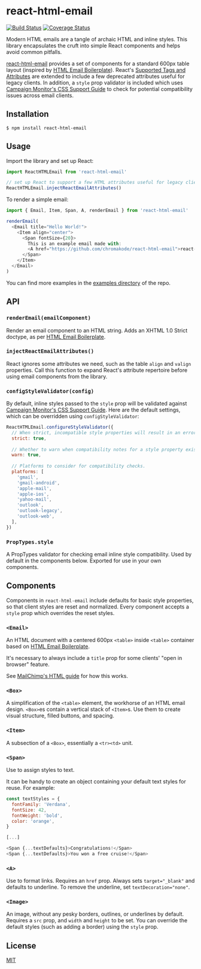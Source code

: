 # react-html-email

[![Build Status](https://img.shields.io/travis/chromakode/react-html-email/master.svg?style=flat-square)](https://travis-ci.org/chromakode/react-html-email)
[![Coverage Status](https://img.shields.io/coveralls/chromakode/react-html-email/master.svg?style=flat-square)](https://coveralls.io/github/chromakode/react-html-email?branch=master)

Modern HTML emails are a tangle of archaic HTML and inline styles. This library encapsulates the cruft into simple React components and helps avoid common pitfalls.

[react-html-email](https://github.com/chromakode/react-html-email) provides a set of components for a standard 600px table layout (inspired by [HTML Email Boilerplate](https://github.com/seanpowell/Email-Boilerplate)). React's [Supported Tags and Attributes](http://facebook.github.io/react/docs/tags-and-attributes.html) are extended to include a few deprecated attributes useful for legacy clients. In addition, a `style` prop validator is included which uses [Campaign Monitor's CSS Support Guide](https://www.campaignmonitor.com/css/) to check for potential compatibility issues across email clients.

## Installation

    $ npm install react-html-email

## Usage

Import the library and set up React:

```js
import ReactHTMLEmail from 'react-html-email'

// set up React to support a few HTML attributes useful for legacy clients
ReactHTMLEmail.injectReactEmailAttributes()
```

To render a simple email:

```js
import { Email, Item, Span, A, renderEmail } from 'react-html-email'

renderEmail(
  <Email title="Hello World!">
    <Item align="center">
      <Span fontSize={20}>
        This is an example email made with:
        <A href="https://github.com/chromakode/react-html-email">react-html-email</A>.
      </Span>
    </Item>
  </Email>
)
```

You can find more examples in the [examples directory](https://github.com/chromakode/react-html-email/tree/master/examples) of the repo.


## API

### `renderEmail(emailComponent)`

Render an email component to an HTML string. Adds an XHTML 1.0 Strict doctype, as per [HTML Email Boilerplate](https://github.com/seanpowell/Email-Boilerplate).

### `injectReactEmailAttributes()`

React ignores some attributes we need, such as the table `align` and `valign` properties. Call this function to expand React's attribute repertoire before using email components from the library.

### `configStyleValidator(config)`

By default, inline styles passed to the `style` prop will be validated against [Campaign Monitor's CSS Support Guide](https://www.campaignmonitor.com/css/). Here are the default settings, which can be overridden using `configStyleValidator`:

```js
ReactHTMLEmail.configureStyleValidator({
  // When strict, incompatible style properties will result in an error.
  strict: true,
  
  // Whether to warn when compatibility notes for a style property exist.
  warn: true,
  
  // Platforms to consider for compatibility checks.
  platforms: [
    'gmail',
    'gmail-android',
    'apple-mail',
    'apple-ios',
    'yahoo-mail',
    'outlook',
    'outlook-legacy',
    'outlook-web',
  ],
})
```

### `PropTypes.style`

A PropTypes validator for checking email inline style compatibility. Used by default in the components below. Exported for use in your own components.

## Components

Components in `react-html-email` include defaults for basic style properties, so that client styles are reset and normalized. Every component accepts a `style` prop which overrides the reset styles.

### `<Email>`

An HTML document with a centered 600px `<table>` inside `<table>` container based on [HTML Email Boilerplate](https://github.com/seanpowell/Email-Boilerplate).

It's necessary to always include a `title` prop for some clients' "open in browser" feature.

See [MailChimp's HTML guide](http://templates.mailchimp.com/development/html/) for how this works.

### `<Box>`

A simplification of the `<table>` element, the workhorse of an HTML email design. `<Box>`es contain a vertical stack of `<Item>`s. Use them to create visual structure, filled buttons, and spacing.

### `<Item>`

A subsection of a `<Box>`, essentially a `<tr><td>` unit.

### `<Span>`

Use to assign styles to text.

It can be handy to create an object containing your default text styles for reuse. For example:

```js
const textStyles = {
  fontFamily: 'Verdana',
  fontSize: 42,
  fontWeight: 'bold',
  color: 'orange',
}

[...]

<Span {...textDefaults}>Congratulations!</Span>
<Span {...textDefaults}>You won a free cruise!</Span>
```

### `<A>`

Use to format links. Requires an `href` prop. Always sets `target="_blank"` and defaults to underline. To remove the underline, set `textDecoration="none"`.

### `<Image>`

An image, without any pesky borders, outlines, or underlines by default. Requires a `src` prop, and `width` and `height` to be set. You can override the default styles (such as adding a border) using the `style` prop.

## License

[MIT](https://github.com/chromakode/react-html-email/blob/master/LICENSE)
